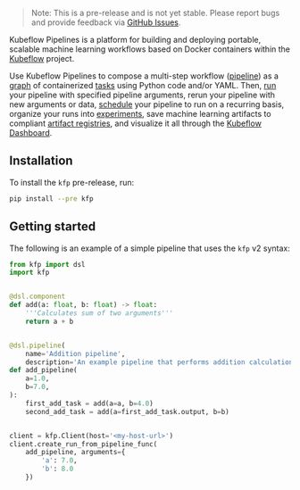 > Note: This is a pre-release and is not yet stable. Please report bugs and provide feedback via [GitHub Issues](https://github.com/kubeflow/pipelines/issues).

Kubeflow Pipelines is a platform for building and deploying portable, scalable machine learning workflows based on Docker containers within the [Kubeflow](https://www.kubeflow.org/) project.

Use Kubeflow Pipelines to compose a multi-step workflow ([pipeline](https://www.kubeflow.org/docs/components/pipelines/concepts/pipeline/)) as a [graph](https://www.kubeflow.org/docs/components/pipelines/concepts/graph/) of containerized [tasks](https://www.kubeflow.org/docs/components/pipelines/concepts/step/) using Python code and/or YAML. Then, [run](https://www.kubeflow.org/docs/components/pipelines/concepts/run/) your pipeline with specified pipeline arguments, rerun your pipeline with new arguments or data, [schedule](https://www.kubeflow.org/docs/components/pipelines/concepts/run-trigger/) your pipeline to run on a recurring basis, organize your runs into [experiments](https://www.kubeflow.org/docs/components/pipelines/concepts/experiment/), save machine learning artifacts to compliant [artifact registries](https://www.kubeflow.org/docs/components/pipelines/concepts/metadata/), and visualize it all through the [Kubeflow Dashboard](https://www.kubeflow.org/docs/components/central-dash/overview/).

## Installation

To install the `kfp` pre-release, run:

```sh
pip install --pre kfp
```

## Getting started

The following is an example of a simple pipeline that uses the `kfp` v2 syntax:

```python
from kfp import dsl
import kfp


@dsl.component
def add(a: float, b: float) -> float:
    '''Calculates sum of two arguments'''
    return a + b


@dsl.pipeline(
    name='Addition pipeline',
    description='An example pipeline that performs addition calculations.')
def add_pipeline(
    a=1.0,
    b=7.0,
):
    first_add_task = add(a=a, b=4.0)
    second_add_task = add(a=first_add_task.output, b=b)


client = kfp.Client(host='<my-host-url>')
client.create_run_from_pipeline_func(
    add_pipeline, arguments={
        'a': 7.0,
        'b': 8.0
    })

```
